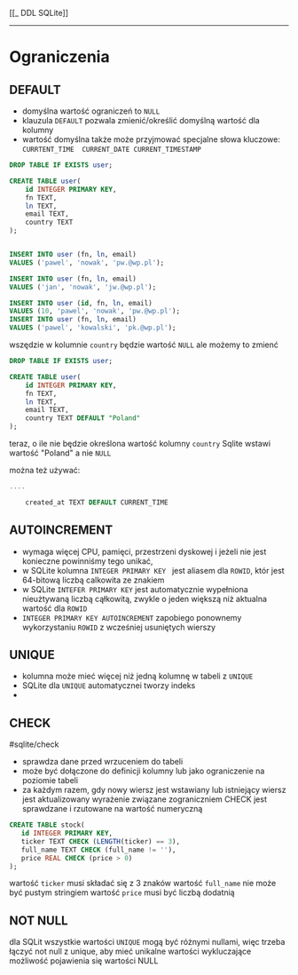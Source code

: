 [[_ DDL SQLite]]





---
# Ograniczenia


## DEFAULT
- domyślna wartość ograniczeń to `NULL`
- klauzula `DEFAULT` pozwala zmienić/określić domyślną wartość dla kolumny
- wartość domyślna także może przyjmować specjalne słowa kluczowe: `CURRTENT_TIME  CURRENT_DATE CURRENT_TIMESTAMP`

```sql
DROP TABLE IF EXISTS user;

CREATE TABLE user(
    id INTEGER PRIMARY KEY,
    fn TEXT,
    ln TEXT,
    email TEXT,
    country TEXT
);


INSERT INTO user (fn, ln, email)
VALUES ('pawel', 'nowak', 'pw.@wp.pl');

INSERT INTO user (fn, ln, email)
VALUES ('jan', 'nowak', 'jw.@wp.pl');

INSERT INTO user (id, fn, ln, email)
VALUES (10, 'pawel', 'nowak', 'pw.@wp.pl');
INSERT INTO user (fn, ln, email)
VALUES ('pawel', 'kowalski', 'pk.@wp.pl');
```

wszędzie w kolumnie `country` będzie wartość `NULL`
ale możemy to zmienć

```sql
DROP TABLE IF EXISTS user;

CREATE TABLE user(
    id INTEGER PRIMARY KEY,
    fn TEXT,
    ln TEXT,
    email TEXT,
    country TEXT DEFAULT "Poland"
);


```
teraz, o ile nie będzie określona wartość kolumny `country` Sqlite wstawi wartość "Poland" a nie `NULL`


można też używać:
```sql
....

	created_at TEXT DEFAULT CURRENT_TIME
```


## AUTOINCREMENT
- wymaga więcej CPU, pamięci, przestrzeni dyskowej i jeżeli nie jest konieczne powinniśmy tego unikać,
- w SQLite kolumna `INTEGER PRIMARY KEY ` jest aliasem dla `ROWID`, któr jest 64-bitową liczbą calkowita ze znakiem
- w SQLite `INTEFER PRIMARY KEY` jest automatycznie wypełniona nieużtywaną liczbą cąłkowitą, zwykle o jeden większą niż aktualna wartość dla `ROWID`
- `INTEGER PRIMARY KEY AUTOINCREMENT` zapobiego ponownemy wykorzystaniu `ROWID` z wcześniej usuniętych wierszy

## UNIQUE
- kolumna może mieć więcej niż jedną kolumnę w tabeli z `UNIQUE`
- SQLite dla `UNIQUE` automatycznei tworzy indeks
- 

## CHECK
#sqlite/check

- sprawdza dane przed wrzuceniem do tabeli
- może być dołączone do definicji kolumny lub jako ograniczenie na poziomie tabeli
- za każdym razem, gdy nowy wiersz jest wstawiany lub istniejący wiersz jest aktualizowany wyrażenie związane zograniczniem CHECK jest sprawdzane i rzutowane na wartość numeryczną

```sql
CREATE TABLE stock(
   id INTEGER PRIMARY KEY,
   ticker TEXT CHECK (LENGTH(ticker) == 3),
   full_name TEXT CHECK (full_name != ''),
   price REAL CHECK (price > 0)
);


```
wartość `ticker` musi składać się z 3 znaków
wartość `full_name` nie może być pustym stringiem
wartość `price` musi być liczbą dodatnią

## NOT NULL
dla SQLit wszystkie wartości `UNIQUE` mogą być różnymi nullami, więc trzeba łączyć not null z unique, aby mieć unikalne wartości wykluczające możliwość pojawienia się wartości NULL
























